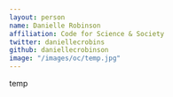 ```yaml
---
layout: person
name: Danielle Robinson
affiliation: Code for Science & Society
twitter: daniellecrobins
github: daniellecrobinson
image: "/images/oc/temp.jpg"
---
```


temp
